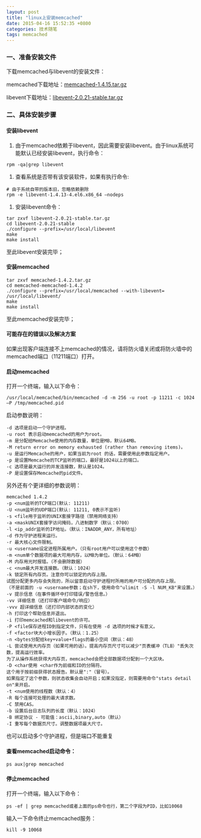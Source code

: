 ```yaml
---
layout: post
title: "linux上安装memcached"
date: 2015-04-16 15:52:35 +0800
categories: 技术随笔
tags: memcached
---
```


### 一、准备安装文件

下载memcached与libevent的安装文件：

memcached下载地址：[memcached-1.4.15.tar.gz](http://memcached.googlecode.com/files/memcached-1.4.15.tar.gz)

libevent下载地址：[libevent-2.0.21-stable.tar.gz](https://github.com/downloads/libevent/libevent/libevent-2.0.21-stable.tar.gz)

### 二、具体安装步骤

#### 安装libevent

1. 由于memcached依赖于libevent，因此需要安装libevent。由于linux系统可能默认已经安装libevent，执行命令：
```
rpm -qa|grep libevent 
```
1. 查看系统是否带有该安装软件，如果有执行命令:
```
# 由于系统自带的版本旧，忽略依赖删除
rpm -e libevent-1.4.13-4.el6.x86_64 –nodeps
```
1. 安装libevent命令：<!--more-->
```
tar zxvf libevent-2.0.21-stable.tar.gz
cd libevent-2.0.21-stable
./configure --prefix=/usr/local/libevent
make
make install
```
至此libevent安装完毕；

#### 安装memcached

```
tar zxvf memcached-1.4.2.tar.gz
cd memcached-memcached-1.4.2
./configure --prefix=/usr/local/memcached --with-libevent=
/usr/local/libevent/
make
make install
```
至此memcached安装完毕；

#### 可能存在的错误以及解决方案

如果出现客户端连接不上memcached的情况，请将防火墙关闭或将防火墙中的memcached端口（11211端口）打开。

#### 启动memcached

打开一个终端，输入以下命令：
```
/usr/local/memcached/bin/memcached -d -m 256 -u root -p 11211 -c 1024 –P /tmp/memcached.pid
```
启动参数说明：

    -d 选项是启动一个守护进程。
    -u root 表示启动memcached的用户为root。
    -m 是分配给Memcache使用的内存数量，单位是MB，默认64MB。
    -M return error on memory exhausted (rather than removing items)。
    -u 是运行Memcache的用户，如果当前为root 的话，需要使用此参数指定用户。
    -p 是设置Memcache的TCP监听的端口，最好是1024以上的端口。
    -c 选项是最大运行的并发连接数，默认是1024。
    -P 是设置保存Memcache的pid文件。

另外还有个更详细的参数说明：

    memcached 1.4.2
    -p <num监听的TCP端口(默认: 11211)
    -U <num监听的UDP端口(默认: 11211, 0表示不监听)
    -s <file用于监听的UNIX套接字路径（禁用网络支持）
    -a <maskUNIX套接字访问掩码，八进制数字（默认：0700）
    -l <ip_addr监听的IP地址。（默认：INADDR_ANY，所有地址）
    -d 作为守护进程来运行。
    -r 最大核心文件限制。
    -u <username设定进程所属用户。（只有root用户可以使用这个参数）
    -m <num单个数据项的最大可用内存，以MB为单位。（默认：64MB）
    -M 内存用光时报错。（不会删除数据）
    -c <num最大并发连接数。（默认：1024）
    -k 锁定所有内存页。注意你可以锁定的内存上限。
    试图分配更多内存会失败的，所以留意启动守护进程时所用的用户可分配的内存上限。
    （不是前面的 -u <username参数；在sh下，使用命令"ulimit -S -l NUM_KB"来设置。）
    -v 提示信息（在事件循环中打印错误/警告信息。）
    -vv 详细信息（还打印客户端命令/响应）
    -vvv 超详细信息（还打印内部状态的变化）
    -h 打印这个帮助信息并退出。
    -i 打印memcached和libevent的许可。
    -P <file保存进程ID到指定文件，只有在使用 -d 选项的时候才有意义。
    -f <factor块大小增长因子。（默认：1.25）
    -n <bytes分配给key+value+flags的最小空间（默认：48）
    -L 尝试使用大内存页（如果可用的话）。提高内存页尺寸可以减少"页表缓冲（TLB）"丢失次数，提高运行效率。
    为了从操作系统获得大内存页，memcached会把全部数据项分配到一个大区块。
    -D <char使用 <char作为前缀和ID的分隔符。
    这个用于按前缀获得状态报告。默认是":"（冒号）。
    如果指定了这个参数，则状态收集会自动开启；如果没指定，则需要用命令"stats detail on"来开启。
    -t <num使用的线程数（默认：4）
    -R 每个连接可处理的最大请求数。
    -C 禁用CAS。
    -b 设置后台日志队列的长度（默认：1024）
    -B 绑定协议 - 可能值：ascii,binary,auto（默认）
    -I 重写每个数据页尺寸。调整数据项最大尺寸。

也可以启动多个守护进程，但是端口不能重复

#### 查看memcached启动命令：
```
ps aux|grep memcached
```
#### 停止memcached

打开一个终端，输入以下命令：
```
ps -ef | grep memcached或者上面的ps命令也行，第二个字段为PID，比如10068
```
输入一下命令终止memcached服务：
```
kill -9 10068
```
